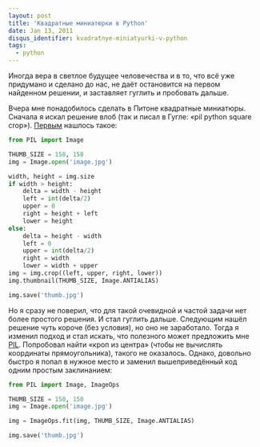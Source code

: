```yaml
---
layout: post
title: 'Квадратные миниатюрки в Python'
date: Jan 13, 2011
disqus_identifier: kvadratnye-miniatyurki-v-python
tags:
  - python
---
```


Иногда вера в светлое будущее человечества и в то, что всё уже придумано и сделано до нас, не даёт остановится на первом найденном решении, и заставляет гуглить и пробовать дальше.

Вчера мне понадобилось сделать в Питоне квадратные миниатюры. Сначала я искал решение влоб (так и писал в Гугле: «pil python square crop»). [Первым](http://javiergodinez.blogspot.com/2008/03/square-thumbnail-with-python-image.html) нашлось такое:

```python
from PIL import Image

THUMB_SIZE = 150, 150
img = Image.open('image.jpg')

width, height = img.size
if width > height:
	delta = width - height
	left = int(delta/2)
	upper = 0
	right = height + left
	lower = height
else:
	delta = height - width
	left = 0
	upper = int(delta/2)
	right = width
	lower = width + upper
img = img.crop((left, upper, right, lower))
img.thumbnail(THUMB_SIZE, Image.ANTIALIAS)

img.save('thumb.jpg')
```

Но я сразу не поверил, что для такой очевидной и частой задачи нет более простого решения. И стал гуглить дальше. Следующим нашёл решение чуть короче (без условия), но оно не заработало. Тогда я изменил подход и стал искать, что полезного может предложить мне [PIL](http://www.pythonware.com/products/pil/). Попробовал найти «кроп из центра» (чтобы не вычислять координаты прямоугольника), такого не оказалось. Однако, довольно быстро я попал в нужное место и заменил вышеприведённый код одним простым заклинанием:

```python
from PIL import Image, ImageOps

THUMB_SIZE = 150, 150
img = Image.open('image.jpg')

img = ImageOps.fit(img, THUMB_SIZE, Image.ANTIALIAS)

img.save('thumb.jpg')
```
